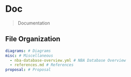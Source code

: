 # Doc

> Documentation

## File Organization

```yaml
diagrams: # Diagrams
misc: # Miscellaneous
  - nba-database-overview.yml # NBA Database Overview
  - references.md # References
proposal: # Proposal
```
